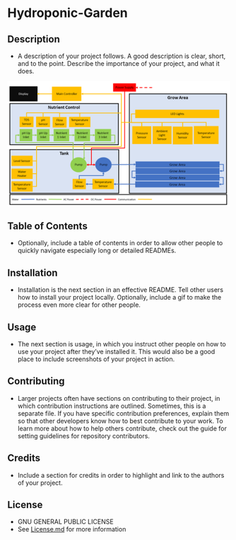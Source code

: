 # Hydroponic-Garden

## Description
* A description of your project follows. A good description is clear, short, and to the point. Describe the importance of your project, and what it does.

![System Layout](https://github.com/joshlendi/Hydroponic-Garden/blob/master/Theory%20of%20Operation_Color.png)

## Table of Contents
* Optionally, include a table of contents in order to allow other people to quickly navigate especially long or detailed READMEs.

## Installation
* Installation is the next section in an effective README. Tell other users how to install your project locally. Optionally, include a gif to make the process even more clear for other people.

## Usage
* The next section is usage, in which you instruct other people on how to use your project after they’ve installed it. This would also be a good place to include screenshots of your project in action.

## Contributing
* Larger projects often have sections on contributing to their project, in which contribution instructions are outlined. Sometimes, this is a separate file. If you have specific contribution preferences, explain them so that other developers know how to best contribute to your work. To learn more about how to help others contribute, check out the guide for setting guidelines for repository contributors.

## Credits
* Include a section for credits in order to highlight and link to the authors of your project.

## License
* GNU GENERAL PUBLIC LICENSE
* See [License.md](https://github.com/joshlendi/Hydroponic-Garden/blob/master/LICENSE) for more information
